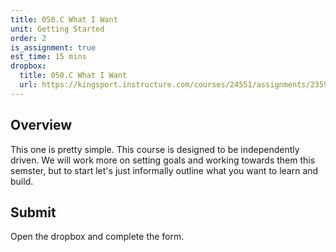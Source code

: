 ```yaml
---
title: 050.C What I Want
unit: Getting Started
order: 2
is_assignment: true
est_time: 15 mins
dropbox:
  title: 050.C What I Want
  url: https://kingsport.instructure.com/courses/24551/assignments/235947
---
```


## Overview

This one is pretty simple. This course is designed to be independently driven. We will work more on setting goals and working towards them this semster, but to start let's just informally outline what you want to learn and build.

## Submit

Open the dropbox and complete the form.
